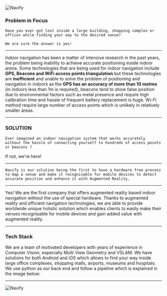 
![Navify](https://he-s3.s3.amazonaws.com/media/uploads/e74accc.png)



### Problem in Focus

```
Have you ever got lost inside a large building, shopping complex or offices while finding your way to the desired venue?

We are sure the answer is yes!
```

___
Indoor navigation has been a matter of intensive research in the past years, the problem being inability to achieve accurate positioning inside indoor arena. Some technologies that are being used for indoor navigation include **GPS, Beacons and WiFi access points triangulation** but these technologies are **inefficient** and unable to solve the problem of positioning and navigation in indoors as the **GPS has an accuracy of more than 10 metres** (in indoors less than 1m is required), beacons tend to show false position due to environmental factors such as metal presence and require high calibration time and hassle of frequent battery replacement is huge. Wi-Fi method require large number of access points which is unlikely in relatively smaller areas.
___

### SOLUTION


```
Ever imagined an indoor navigation system that works accurately without the hassle of connecting yourself to hundreds of access points or beacons ?
```
If not, we're here! 

---

```
Navify is our solution being the first to have a hardware free process to map a venue and make it recognisable for mobile devices to detect accurate position and enhance it with Augmented Reality.
```
---

Yes! We are the first company that offers augmented reality based indoor navigation without the use of special hardware. Thanks to augmented reality and efficient navigation technologies, we are able to provide worldwide unique holistic solution which enables clients to easily make their venues recognisable for mobile devices and gain added value with augmented reality.

---
### Tech Stack

We are a team of motivated developers with years of experience in Computer Vision, especially Multi View Geometry and VSLAM. We have solutions for both Android and iOS which allows to find your way inside large office complexes, shopping malls, airports, museums and hospitals. We use python as our back end and follow a pipeline which is explained in the image below:

---

![Navify](https://he-s3.s3.amazonaws.com/media/uploads/37572ae.png)


